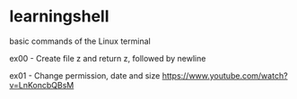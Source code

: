 # learningshell
basic commands of the Linux terminal

ex00 - Create file z and return z, followed by newline

ex01 - Change permission, date and size
https://www.youtube.com/watch?v=LnKoncbQBsM


